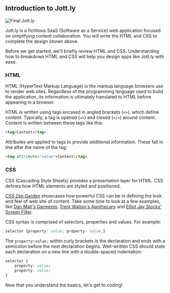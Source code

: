 ## Introduction to Jott.ly

![Final Jott.ly](http://cl.ly/WFMS/jottly.gif)

Jott.ly is a fictitious SaaS (Software as a Service) web application focused on simplifying content collaboration. You will write the HTML and CSS to complete the design shown above.

Before we get started, we'll briefly review HTML and CSS. Understanding how to breakdown HTML and CSS will help you design apps like Jott.ly with ease.

### HTML

HTML (HyperText Markup Language) is the markup language browsers use to render web sites. Regardless of the programming language used to build the application, its information is ultimately translated to HTML before appearing in a browser.

HTML is written using tags encased in angled brackets (`<>`), which define content. Typically, a tag is opened (`<>`) and closed (`</>`) around content. Content is written between these tags like this:

```html
<tag>Content</tag>
```

Attributes are applied to tags to provide additional information. These fall in line after the name of the tag:

```html
<tag attribute="value">Content</tag>
```

### CSS

CSS (Cascading Style Sheets) provides a presentation layer for HTML. CSS defines how HTML elements are styled and positioned.

[CSS Zen Garden](http://www.csszengarden.com/) showcases how powerful CSS can be in defining the look and feel of web site of content. Take some time to look at a few examples, like [Dan Mall's Garments](http://www.csszengarden.com/220/), [Trent Walton's Apothecary](http://www.csszengarden.com/218/) and [Elliot Jay Stocks' Screen Filler](http://www.csszengarden.com/217/).

CSS syntax is comprised of selectors, properties and values. For example:

```CSS
selector {property: value; property: value;}
```

The `property:value;` within curly brackets is the declaration and ends with a semicolon before the next declaration begins. Well-written CSS should state each declaration on a new line with a double-spaced indentation:

```CSS
selector {
	property: value;
	property: value;
}
```

Now that you understand the basics, let's get to coding!
